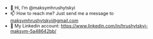 - 👋 Hi, I’m @maksymhrushytskyi
- 📫 How to reach me? Just send me a message to maksymhrushytskyi@gmail.com
- 🌱 My Linkedin account: https://www.linkedin.com/in/hrushytskyi-maksym-5a48642bb/
